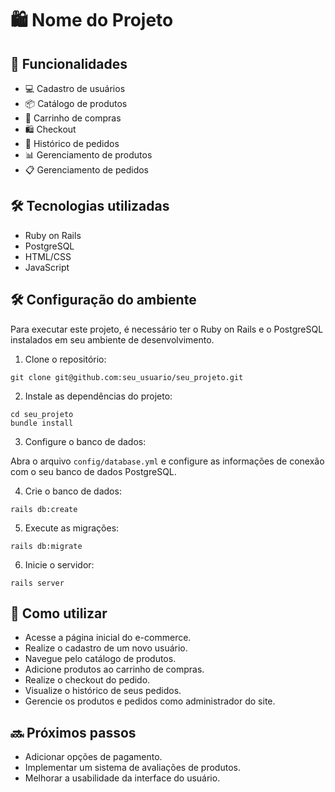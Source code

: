<h1>🛍️ Nome do Projeto</h1>

<h2>🚀 Funcionalidades</h2>

<ul>
  <li>💻 Cadastro de usuários</li>
  <li>📦 Catálogo de produtos</li>
  <li>🛒 Carrinho de compras</li>
  <li>🛍️ Checkout</li>
  <li>📜 Histórico de pedidos</li>
  <li>📊 Gerenciamento de produtos</li>
  <li>📋 Gerenciamento de pedidos</li>
</ul>

<h2>🛠️ Tecnologias utilizadas</h2>

<ul>
  <li>Ruby on Rails</li>
  <li>PostgreSQL</li>
  <li>HTML/CSS</li>
  <li>JavaScript</li>
</ul>

<h2>🛠️ Configuração do ambiente</h2>

<p>Para executar este projeto, é necessário ter o Ruby on Rails e o PostgreSQL instalados em seu ambiente de desenvolvimento.</p>

<ol>
  <li>Clone o repositório:</li>
</ol>

<pre><code>git clone git@github.com:seu_usuario/seu_projeto.git
</code></pre>

<ol start="2">
  <li>Instale as dependências do projeto:</li>
</ol>

<pre><code>cd seu_projeto
bundle install
</code></pre>

<ol start="3">
  <li>Configure o banco de dados:</li>
</ol>

<p>Abra o arquivo <code>config/database.yml</code> e configure as informações de conexão com o seu banco de dados PostgreSQL.</p>

<ol start="4">
  <li>Crie o banco de dados:</li>
</ol>

<pre><code>rails db:create
</code></pre>

<ol start="5">
  <li>Execute as migrações:</li>
</ol>

<pre><code>rails db:migrate
</code></pre>

<ol start="6">
  <li>Inicie o servidor:</li>
</ol>

<pre><code>rails server
</code></pre>

<h2>🎈 Como utilizar</h2>

<ul>
  <li>Acesse a página inicial do e-commerce.</li>
  <li>Realize o cadastro de um novo usuário.</li>
  <li>Navegue pelo catálogo de produtos.</li>
  <li>Adicione produtos ao carrinho de compras.</li>
  <li>Realize o checkout do pedido.</li>
  <li>Visualize o histórico de seus pedidos.</li>
  <li>Gerencie os produtos e pedidos como administrador do site.</li>
</ul>

<h2>🔜 Próximos passos</h2>

<ul>
  <li>Adicionar opções de pagamento.</li>
  <li>Implementar um sistema de avaliações de produtos.</li>
  <li>Melhorar a usabilidade da interface do usuário.</li>
</ul>
